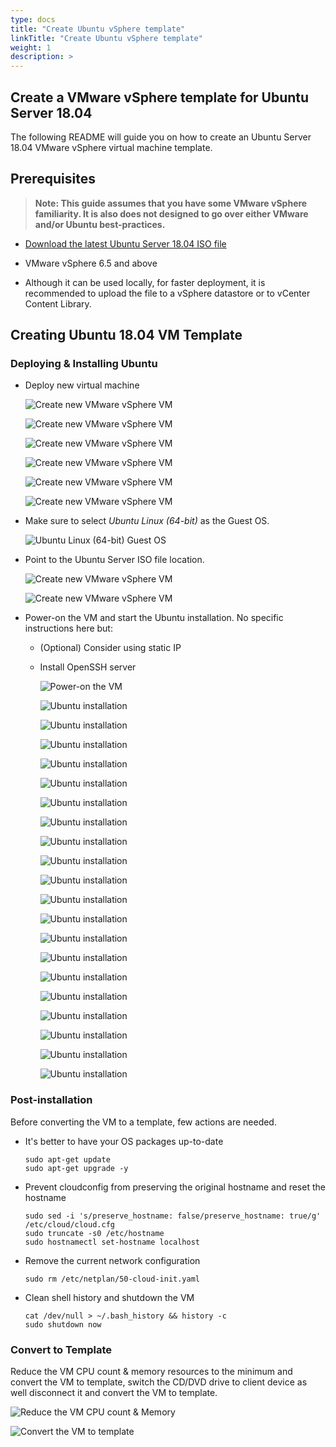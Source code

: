 ```yaml
---
type: docs
title: "Create Ubuntu vSphere template"
linkTitle: "Create Ubuntu vSphere template"
weight: 1
description: >
---
```


## Create a VMware vSphere template for Ubuntu Server 18.04

The following README will guide you on how to create an Ubuntu Server 18.04 VMware vSphere virtual machine template.

## Prerequisites

> **Note: This guide assumes that you have some VMware vSphere familiarity. It is also does not designed to go over either VMware and/or Ubuntu best-practices.**

* [Download the latest Ubuntu Server 18.04 ISO file](https://releases.ubuntu.com/18.04/)

* VMware vSphere 6.5 and above

* Although it can be used locally, for faster deployment, it is recommended to upload the file to a vSphere datastore or to vCenter Content Library.

## Creating Ubuntu 18.04 VM Template

### Deploying & Installing Ubuntu

* Deploy new virtual machine

    ![Create new VMware vSphere VM](./01.png)

    ![Create new VMware vSphere VM](./02.png)

    ![Create new VMware vSphere VM](./03.png)

    ![Create new VMware vSphere VM](./04.png)

    ![Create new VMware vSphere VM](./05.png)

    ![Create new VMware vSphere VM](./06.png)

* Make sure to select *Ubuntu Linux (64-bit)* as the Guest OS.

    ![Ubuntu Linux (64-bit) Guest OS](./07.png)

* Point to the Ubuntu Server ISO file location.

    ![Create new VMware vSphere VM](./08.png)

    ![Create new VMware vSphere VM](./09.png)

* Power-on the VM and start the Ubuntu installation. No specific instructions here but:

  * (Optional) Consider using static IP
  * Install OpenSSH server

    ![Power-on the VM](./10.png)

    ![Ubuntu installation](./11.png)

    ![Ubuntu installation](./12.png)

    ![Ubuntu installation](./13.png)

    ![Ubuntu installation](./14.png)

    ![Ubuntu installation](./15.png)

    ![Ubuntu installation](./16.png)

    ![Ubuntu installation](./17.png)

    ![Ubuntu installation](./18.png)

    ![Ubuntu installation](./19.png)

    ![Ubuntu installation](./20.png)

    ![Ubuntu installation](./21.png)

    ![Ubuntu installation](./22.png)

    ![Ubuntu installation](./23.png)

    ![Ubuntu installation](./24.png)

    ![Ubuntu installation](./25.png)

    ![Ubuntu installation](./26.png)

    ![Ubuntu installation](./27.png)

    ![Ubuntu installation](./28.png)

    ![Ubuntu installation](./29.png)

    ![Ubuntu installation](./30.png)

### Post-installation

Before converting the VM to a template, few actions are needed.

* It's better to have your OS packages up-to-date

    ```console
    sudo apt-get update
    sudo apt-get upgrade -y
    ```

* Prevent cloudconfig from preserving the original hostname and reset the hostname

    ```console
    sudo sed -i 's/preserve_hostname: false/preserve_hostname: true/g' /etc/cloud/cloud.cfg
    sudo truncate -s0 /etc/hostname
    sudo hostnamectl set-hostname localhost
    ```

* Remove the current network configuration

    ```console
    sudo rm /etc/netplan/50-cloud-init.yaml
    ```

* Clean shell history and shutdown the VM

    ```console
    cat /dev/null > ~/.bash_history && history -c
    sudo shutdown now
    ```

### Convert to Template

Reduce the VM CPU count & memory resources to the minimum and convert the VM to template, switch the CD/DVD drive to client device as well disconnect it and convert the VM to template.

![Reduce the VM CPU count & Memory](./31.png)

![Convert the VM to template](./32.png)
